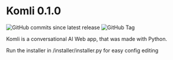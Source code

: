 # Komli 0.1.0

![GitHub commits since latest release](https://img.shields.io/github/commits-since/QuickMash/Komli/latest)
![GitHub Tag](https://img.shields.io/github/v/tag/QuickMash/Komli)

Komli is a conversational AI Web app, that was made with Python.

Run the installer in /installer/installer.py for easy config editing
